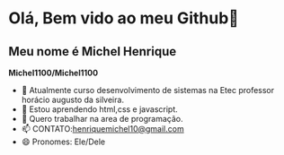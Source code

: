 # Olá, Bem vido ao meu Github👋
## Meu nome é Michel Henrique

**Michel1100/Michel1100** 

- 🔭 Atualmente curso desenvolvimento de sistemas na Etec professor horácio augusto da silveira.
- 🌱 Estou aprendendo html,css e javascript.
- 👯 Quero trabalhar na area de programação.
- 📫 CONTATO:henriquemichel10@gmail.com
- 😄 Pronomes: Ele/Dele

